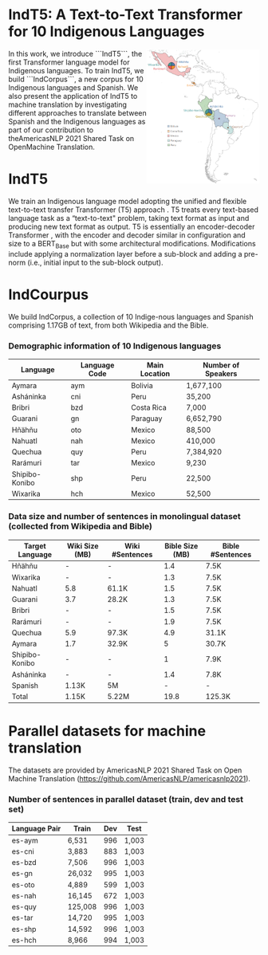 # IndT5: A Text-to-Text Transformer for 10 Indigenous Languages
<img src="IND_langs_large7.png" alt="drawing" width="45%" height="45%" align="right"/>
In this work,  we introduce ```IndT5```, the  first  Transformer  language  model  for  Indigenous languages.  To train IndT5, we build ```IndCorpus```,  a  new  corpus  for 10 Indigenous languages  and  Spanish. We  also  present  the application  of  IndT5  to  machine  translation by    investigating    different    approaches    to translate between Spanish and the Indigenous languages  as  part  of  our  contribution  to  theAmericasNLP  2021  Shared  Task  on  OpenMachine  Translation.

# IndT5
We train an Indigenous language model adopting the unified and flexible
text-to-text transfer Transformer (T5) approach . T5 treats every
text-based language task as a “text-to-text" problem, taking text format
as input and producing new text format as output. T5 is essentially an
encoder-decoder Transformer , with the encoder and decoder similar in
configuration and size to a BERT<sub>Base</sub> but with some
architectural modifications. Modifications include applying a
normalization layer before a sub-block and adding a pre-norm (i.e.,
initial input to the sub-block output).

# IndCourpus
We build IndCorpus, a collection of 10 Indige-nous languages and Spanish comprising 1.17GB of text, from both Wikipedia and the Bible.

### Demographic information of 10 Indigenous languages
|   **Language**   | **Language Code** | **Main Location** | **Number of Speakers** | 
|------------------|-------------------|-------------------|------------------------|
| Aymara           | aym               | Bolivia           | 1,677,100              |
| Asháninka        | cni               | Peru              | 35,200                 |
| Bribri           | bzd               | Costa Rica        | 7,000                  |
| Guarani          | gn                | Paraguay          | 6,652,790              |
| Hñähñu           | oto               | Mexico            | 88,500                 |
| Nahuatl          | nah               | Mexico            | 410,000                |
| Quechua          | quy               | Peru              | 7,384,920              |
| Rarámuri         | tar               | Mexico            | 9,230                  |
| Shipibo-Konibo   | shp               | Peru              | 22,500                 |
| Wixarika         | hch               | Mexico            | 52,500                 |

### Data size and number of sentences in monolingual dataset (collected from Wikipedia and Bible)
| **Target Language** | **Wiki Size (MB)**        | **Wiki #Sentences**           | **Bible Size (MB)**  | **Bible #Sentences**|
|-------------------|------------------|-------------------|------------------------|-|
|Hñähñu                   | -                |    -                             | 1.4     |    7.5K                                          |
|Wixarika                 | -            |       -                             |  1.3   |   7.5K|
|Nahuatl                  | 5.8           |    61.1K                         | 1.5  |      7.5K|
|Guarani                  | 3.7            |      28.2K                           | 1.3 |      7.5K                                              |
|Bribri                   | -               |    -                             | 1.5  |        7.5K                                        |
|Rarámuri                 | -                |     -                            | 1.9  |         7.5K                                       |
|Quechua                  | 5.9               |     97.3K                        | 4.9   |    31.1K                                            |
|Aymara                   | 1.7                |     32.9K                         | 5   | 30.7K|
|Shipibo-Konibo           | -                   |     -                         | 1    |    7.9K                                             |
|Asháninka                | -                    |     -                       | 1.4    |   7.8K                                          |
|Spanish                      | 1.13K             |    5M    | -              | - |
|Total | 1.15K  |  5.22M   |    19.8 |     125.3K|


# Parallel datasets for machine translation 
The datasets are provided by AmericasNLP 2021 Shared Task on Open Machine Translation (https://github.com/AmericasNLP/americasnlp2021).
### Number of sentences in parallel dataset (train, dev and test set)
| **Language Pair** | **Train**        | **Dev**           | **Test**               | 
|-------------------|------------------|-------------------|------------------------|
|es-aym    | 6,531 | 996   | 1,003   |
|es-cni  | 3,883  | 883   | 1,003 |
|es-bzd   | 7,506  | 996   | 1,003   |
|es-gn   | 26,032 | 995   |  1,003   |
|es-oto   | 4,889 | 599   | 1,003 |
|es-nah    | 16,145 | 672   | 1,003   |
|es-quy  | 125,008  | 996   | 1,003   |
|es-tar   | 14,720  | 995   | 1,003   |
|es-shp  | 14,592 | 996   |  1,003   |
|es-hch  | 8,966 | 994   | 1,003  |



